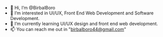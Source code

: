 - 👋 Hi, I’m @BirbalBoro
- 👀 I’m interested in UI/UX, Front End Web Development and Software Development.
- 🌱 I’m currently learning UI/UX design and front end web development.
- 📫 You can reach me out in "birbalboro44@gmail.com"

<!---
BirbalBoro/BirbalBoro is a ✨ special ✨ repository because its `README.md` (this file) appears on your GitHub profile.
You can click the Preview link to take a look at your changes.
--->
